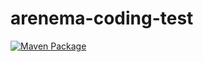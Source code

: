 # arenema-coding-test

[![Maven Package](https://github.com/pragmaticdev85/arenema-coding-test/actions/workflows/maven-publish.yml/badge.svg)](https://github.com/pragmaticdev85/arenema-coding-test/actions/workflows/maven-publish.yml)
